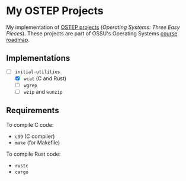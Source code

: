 # My OSTEP Projects

My implementation of [OSTEP projects](https://github.com/remzi-arpacidusseau/ostep-projects) (*Operating Systems: Three Easy Pieces*). These projects are part of OSSU's Operating Systems [course roadmap](https://github.com/ossu/computer-science/blob/master/coursepages/ostep/README.md).

## Implementations

* [ ] `initial-utilities`
  * [X] `wcat` (C and Rust)
  * [ ] `wgrep`
  * [ ] `wzip` and `wunzip`

## Requirements

To compile C code:

* `c99` (C compiler)
* `make` (for Makefile)

To compile Rust code:

* `rustc`
* `cargo`
